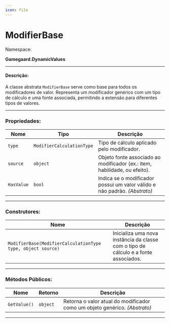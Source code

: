 ```yaml
---
icon: file
---
```


# ModifierBase

Namespace:

**Gamegaard.DynamicValues**

***

#### Descrição:

A classe abstrata `ModifierBase` serve como base para todos os modificadores de valor. Representa um modificador genérico com um tipo de cálculo e uma fonte associada, permitindo a extensão para diferentes tipos de valores.

***

### Propriedades:

| Nome       | Tipo                      | Descrição                                                                 |
| ---------- | ------------------------- | ------------------------------------------------------------------------- |
| `type`     | `ModifierCalculationType` | Tipo de cálculo aplicado pelo modificador.                                |
| `source`   | `object`                  | Objeto fonte associado ao modificador (ex.: item, habilidade, ou efeito). |
| `HasValue` | `bool`                    | Indica se o modificador possui um valor válido e não padrão. _(Abstrato)_ |

***

### Construtores:

| Nome                                                        | Descrição                                                                           |
| ----------------------------------------------------------- | ----------------------------------------------------------------------------------- |
| `ModifierBase(ModifierCalculationType type, object source)` | Inicializa uma nova instância da classe com o tipo de cálculo e a fonte associados. |

***

### Métodos Públicos:

| Nome         | Retorno  | Descrição                                                                  |
| ------------ | -------- | -------------------------------------------------------------------------- |
| `GetValue()` | `object` | Retorna o valor atual do modificador como um objeto genérico. _(Abstrato)_ |

***
